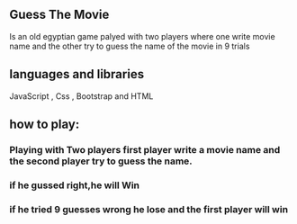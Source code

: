 ## Guess The Movie
Is an old egyptian game palyed with two players where one write movie name and the other try to guess the name of the movie in 9 trials 
## languages  and libraries
JavaScript , Css , Bootstrap and HTML
## how to play:
### Playing with Two players first player write a movie name and the second player try to guess the name.
### if he gussed right,he will Win
### if he tried 9 guesses wrong he lose and the first player will win
